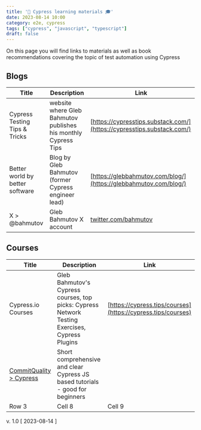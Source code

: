 ```yaml
---
title: '🌲 Cypress learning materials 🎓'
date: 2023-08-14 10:00
category: e2e, cypress
tags: ["cypress", "javascript", "typescript"]
draft: false
---
```



On this page you will find links to materials as well as book recommendations covering the topic of test automation using Cypress


## Blogs

| Title | Description | Link |
|----------|----------|----------|
| Cypress Testing Tips & Tricks  | website where Gleb Bahmutov publishes his monthly  Cypress Tips  | [https://cypresstips.substack.com/](https://cypresstips.substack.com/)   |
|  Better world by better software   | Blog by Gleb Bahmutov (former Cypress engineer lead)  | [https://glebbahmutov.com/blog/](https://glebbahmutov.com/blog/)  |
| X > @bahmutov    |  Gleb Bahmutov X account  | [twitter.com/bahmutov](twitter.com/bahmutov)  |


## Courses

| Title | Description | Link |
|----------|----------|----------|
| Cypress.io Courses   | Gleb Bahmutov's Cypress courses, top picks:  Cypress Network Testing Exercises, Cypress Plugins   | [https://cypress.tips/courses](https://cypress.tips/courses)   |
|[CommitQuality > Cypress](https://www.youtube.com/playlist?list=PLXgRgGX8-5UXwV_jcOx2I4pxaSMzQdLiN)| Short comprehensive and clear Cypress JS based tutorials - good for beginners|
| Row 3    | Cell 8   | Cell 9   |


v. 1.0 [ 2023-08-14 ]